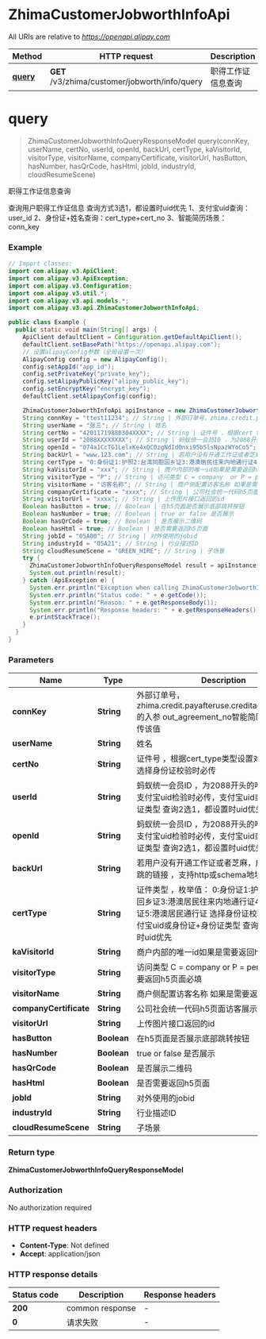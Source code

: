 # ZhimaCustomerJobworthInfoApi

All URIs are relative to *https://openapi.alipay.com*

| Method | HTTP request | Description |
|------------- | ------------- | -------------|
| [**query**](ZhimaCustomerJobworthInfoApi.md#query) | **GET** /v3/zhima/customer/jobworth/info/query | 职得工作证信息查询 |


<a name="query"></a>
# **query**
> ZhimaCustomerJobworthInfoQueryResponseModel query(connKey, userName, certNo, userId, openId, backUrl, certType, kaVisitorId, visitorType, visitorName, companyCertificate, visitorUrl, hasButton, hasNumber, hasQrCode, hasHtml, jobId, industryId, cloudResumeScene)

职得工作证信息查询

查询用户职得工作证信息 查询方式3选1，都设置时uid优先 1、支付宝uid查询：user_id 2、身份证+姓名查询：cert_type+cert_no 3、智能简历场景：conn_key

### Example
```java
// Import classes:
import com.alipay.v3.ApiClient;
import com.alipay.v3.ApiException;
import com.alipay.v3.Configuration;
import com.alipay.v3.util.*;
import com.alipay.v3.api.models.*;
import com.alipay.v3.api.ZhimaCustomerJobworthInfoApi;

public class Example {
  public static void main(String[] args) {
    ApiClient defaultClient = Configuration.getDefaultApiClient();
    defaultClient.setBasePath("https://openapi.alipay.com");
    // 设置alipayConfig参数（全局设置一次）
    AlipayConfig config = new AlipayConfig();
    config.setAppId("app_id");
    config.setPrivateKey("private_key");
    config.setAlipayPublicKey("alipay_public_key");
    config.setEncryptKey("encrypt_key");
    defaultClient.setAlipayConfig(config);

    ZhimaCustomerJobworthInfoApi apiInstance = new ZhimaCustomerJobworthInfoApi(defaultClient);
    String connKey = "ttest11234"; // String | 外部订单号，zhima.credit.payafteruse.creditagreement.sign的入参 out_agreement_no智能简历场景支持只传该值
    String userName = "张三"; // String | 姓名
    String certNo = "42011719880304XXXX"; // String | 证件号 ，根据cert_type类型设置对应证件号码，选择身份证校验时必传
    String userId = "2088XXXXXXXX"; // String | 蚂蚁统一会员ID ，为2088开头的唯一标识 选择支付宝uid检验时必传，支付宝uid或身份证+身份证类型 查询2选1，都设置时uid优先
    String openId = "074a1CcTG1LelxKe4xQC0zgNdId0nxi95b5lsNpazWYoCo5"; // String | 蚂蚁统一会员ID ，为2088开头的唯一标识 选择支付宝uid检验时必传，支付宝uid或身份证+身份证类型 查询2选1，都设置时uid优先
    String backUrl = "www.123.com"; // String | 若用户没有开通工作证或者芝麻，成功开通后回跳的链接 ，支持http或schema地址
    String certType = "0:身份证1:护照2:台湾同胞回乡证3:港澳居民往来内地通行证4:台湾居民通行证5:港澳居民通行证"; // String | 证件类型 ，枚举值： 0:身份证1:护照2:台湾同胞回乡证3:港澳居民往来内地通行证4:台湾居民通行证5:港澳居民通行证 选择身份证校验时必传，支付宝uid或身份证+身份证类型 查询2选1，都设置时uid优先
    String kaVisitorId = "xxx"; // String | 商户内部的唯一id如果是需要返回h5页面必填
    String visitorType = "P"; // String | 访问类型 C = company  or P = person 如果是需要返回h5页面必填
    String visitorName = "访客名称"; // String | 商户侧配置访客名称 如果是需要返回h5页面必填
    String companyCertificate = "xxxx"; // String | 公司社会统一代码h5页面访客展示使用
    String visitorUrl = "xxxx"; // String | 上传图片接口返回的id
    Boolean hasButton = true; // Boolean | 在h5页面是否展示底部跳转按钮
    Boolean hasNumber = true; // Boolean | true or false 是否展示
    Boolean hasQrCode = true; // Boolean | 是否展示二维码
    Boolean hasHtml = true; // Boolean | 是否需要返回h5页面
    String jobId = "05A00"; // String | 对外使用的jobid
    String industryId = "05A21"; // String | 行业描述ID
    String cloudResumeScene = "GREEN_HIRE"; // String | 子场景
    try {
      ZhimaCustomerJobworthInfoQueryResponseModel result = apiInstance.query(connKey, userName, certNo, userId, openId, backUrl, certType, kaVisitorId, visitorType, visitorName, companyCertificate, visitorUrl, hasButton, hasNumber, hasQrCode, hasHtml, jobId, industryId, cloudResumeScene);
      System.out.println(result);
    } catch (ApiException e) {
      System.err.println("Exception when calling ZhimaCustomerJobworthInfoApi#query");
      System.err.println("Status code: " + e.getCode());
      System.err.println("Reason: " + e.getResponseBody());
      System.err.println("Response headers: " + e.getResponseHeaders());
      e.printStackTrace();
    }
  }
}
```

### Parameters

| Name | Type | Description  | Notes |
|------------- | ------------- | ------------- | -------------|
| **connKey** | **String**| 外部订单号，zhima.credit.payafteruse.creditagreement.sign的入参 out_agreement_no智能简历场景支持只传该值 | [optional] |
| **userName** | **String**| 姓名 | [optional] |
| **certNo** | **String**| 证件号 ，根据cert_type类型设置对应证件号码，选择身份证校验时必传 | [optional] |
| **userId** | **String**| 蚂蚁统一会员ID ，为2088开头的唯一标识 选择支付宝uid检验时必传，支付宝uid或身份证+身份证类型 查询2选1，都设置时uid优先 | [optional] |
| **openId** | **String**| 蚂蚁统一会员ID ，为2088开头的唯一标识 选择支付宝uid检验时必传，支付宝uid或身份证+身份证类型 查询2选1，都设置时uid优先 | [optional] |
| **backUrl** | **String**| 若用户没有开通工作证或者芝麻，成功开通后回跳的链接 ，支持http或schema地址 | [optional] |
| **certType** | **String**| 证件类型 ，枚举值： 0:身份证1:护照2:台湾同胞回乡证3:港澳居民往来内地通行证4:台湾居民通行证5:港澳居民通行证 选择身份证校验时必传，支付宝uid或身份证+身份证类型 查询2选1，都设置时uid优先 | [optional] |
| **kaVisitorId** | **String**| 商户内部的唯一id如果是需要返回h5页面必填 | [optional] |
| **visitorType** | **String**| 访问类型 C &#x3D; company  or P &#x3D; person 如果是需要返回h5页面必填 | [optional] |
| **visitorName** | **String**| 商户侧配置访客名称 如果是需要返回h5页面必填 | [optional] |
| **companyCertificate** | **String**| 公司社会统一代码h5页面访客展示使用 | [optional] |
| **visitorUrl** | **String**| 上传图片接口返回的id | [optional] |
| **hasButton** | **Boolean**| 在h5页面是否展示底部跳转按钮 | [optional] |
| **hasNumber** | **Boolean**| true or false 是否展示 | [optional] |
| **hasQrCode** | **Boolean**| 是否展示二维码 | [optional] |
| **hasHtml** | **Boolean**| 是否需要返回h5页面 | [optional] |
| **jobId** | **String**| 对外使用的jobid | [optional] |
| **industryId** | **String**| 行业描述ID | [optional] |
| **cloudResumeScene** | **String**| 子场景 | [optional] |

### Return type

**ZhimaCustomerJobworthInfoQueryResponseModel**

### Authorization

No authorization required

### HTTP request headers

 - **Content-Type**: Not defined
 - **Accept**: application/json

### HTTP response details
| Status code | Description | Response headers |
|-------------|-------------|------------------|
| **200** | common response |  -  |
| **0** | 请求失败 |  -  |

